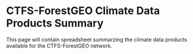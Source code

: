 # CTFS-ForestGEO Climate Data Products Summary

This page will contain spreadsheet summarzing the climate data products available for the CTFS-ForestGEO network.
